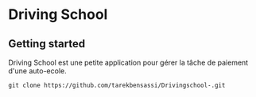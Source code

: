 # Driving School

## Getting started

Driving School est une petite application pour gérer la tâche de paiement d'une auto-ecole.

```
git clone https://github.com/tarekbensassi/Drivingschool-.git

```

